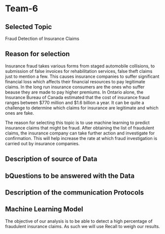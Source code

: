 # Team-6

## Selected Topic
Fraud Detection of Insurance Claims


## Reason for selection 
Insurance fraud takes various forms from staged automobile collisions, to submission of false invoices for rehabilitation services, false theft claims just to mention a few. This causes insurance companies to suffer significant financial loss which affects their financial resources to pay legitimate claims. In the long run insurance consumers are the ones who suffer beause they are made to pay higher premiums. In Ontario alone, the Insurance Bureau of Canada estimated that the cost of insurance fraud ranges between $770 million and $1.6 billion a year. It can be quite a challenge to determine which claims for insurance are legitimate and which ones are fake. 

The reason for selecting this topic is to use machine learning to predict insurance claims that might be fraud. After obtaining the list of fraudulent claims, the insurance company can take further action and investigate for confirmation. This will help increase the rate at which fraud investigation is carried out by insurance companies. 


## Description of source of Data


## bQuestions to be answered with the Data 


## Description of the communication Protocols 


## Machine Learning Model
The objective of our analysis is to be able to detect a high percentage of fraudulent insurance claims. As such we will use Recall to weigh our results. 

